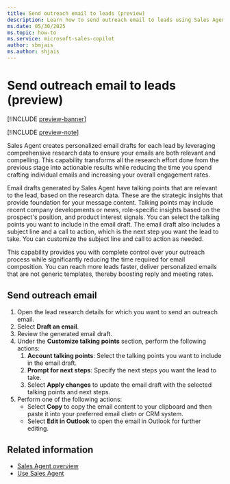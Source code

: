 ```yaml
---
title: Send outreach email to leads (preview)
description: Learn how to send outreach email to leads using Sales Agent.
ms.date: 05/30/2025
ms.topic: how-to
ms.service: microsoft-sales-copilot
author: sbmjais
ms.author: shjais
---
```


# Send outreach email to leads (preview)

[!INCLUDE [preview-banner](~/../shared-content/shared/preview-includes/preview-banner.md)]

[!INCLUDE [preview-note](~/../shared-content/shared/preview-includes/preview-note-d365.md)]

Sales Agent creates personalized email drafts for each lead by leveraging comprehensive research data to ensure your emails are both relevant and compelling. This capability transforms all the research effort done from the previous stage into actionable results while reducing the time you spend crafting individual emails and increasing your overall engagement rates.

Email drafts generated by Sales Agent have talking points that are relevant to the lead, based on the research data. These are the strategic insights that provide foundation for your message content. Talking points may include recent company developments or news, role-specific insights based on the prospect's position, and product interest signals. You can select the talking points you want to include in the email draft. The email draft also includes a subject line and a call to action, which is the next step you want the lead to take. You can customize the subject line and call to action as needed.

This capability provides you with complete control over your outreach process while significantly reducing the time required for email composition. You can reach more leads faster, deliver personalized emails that are not generic templates, thereby boosting reply and meeting rates.

## Send outreach email

1. Open the lead research details for which you want to send an outreach email.
1. Select **Draft an email**. 
1. Review the generated email draft.
1. Under the **Customize talking points** section, perform the following actions:
    1. **Account talking points**: Select the talking points you want to include in the email draft. 
    1. **Prompt for next steps**: Specify the next steps you want the lead to take.
    1. Select **Apply changes** to update the email draft with the selected talking points and next steps.
1. Perform one of the following actions:
    - Select **Copy** to copy the email content to your clipboard and then paste it into your preferred email clietn or CRM system.
    - Select **Edit in Outlook** to open the email in Outlook for further editing.

## Related information

- [Sales Agent overview](sales-agent-overview.md)
- [Use Sales Agent](use-sales-agent.md)